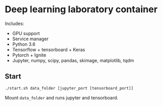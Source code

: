 # Deep learning laboratory container

Includes:

- GPU support
- Service manager
- Python 3.6
- Tensorflow + tensorboard + Keras
- Pytorch + Ignite
- Jupyter, numpy, scipy, pandas, skimage, matplotlib, tqdm

## Start
```shell
./start.sh data_folder [jupyter_port [tensorboard_port]]
```

Mount `data_folder` and runs jupyter and tensorboard.
